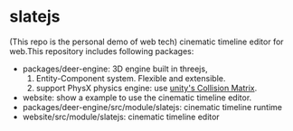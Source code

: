 # slatejs
(This repo is the personal demo of web tech)
cinematic timeline editor for web.This repository includes following packages:
- packages/deer-engine: 3D engine built in threejs,
  1. Entity-Component system. Flexible and extensible.
  2. support PhysX physics engine: use [unity's Collision Matrix](https://docs.unity3d.com/6000.1/Documentation/Manual/collider-types-interaction.html).
- website: show a example to use the cinematic timeline editor.
- packages/deer-engine/src/module/slatejs: cinematic timeline runtime
- website/src/module/slatejs: cinematic timeline editor
